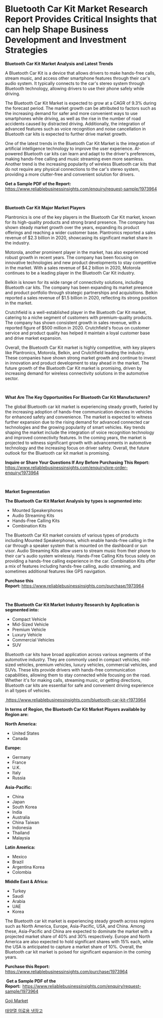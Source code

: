 <p><h1>Bluetooth Car Kit Market Research Report Provides Critical Insights that can help Shape Business Development and Investment Strategies</h1></p><p><strong>Bluetooth Car Kit Market Analysis and Latest Trends</strong></p>
<p><p>A Bluetooth Car Kit is a device that allows drivers to make hands-free calls, stream music, and access other smartphone features through their car's audio system. It typically connects to the car's stereo system through Bluetooth technology, allowing drivers to use their phone safely while driving.</p><p>The Bluetooth Car Kit Market is expected to grow at a CAGR of 9.3% during the forecast period. The market growth can be attributed to factors such as the increasing demand for safer and more convenient ways to use smartphones while driving, as well as the rise in the number of road accidents caused by distracted driving. Additionally, the integration of advanced features such as voice recognition and noise cancellation in Bluetooth car kits is expected to further drive market growth.</p><p>One of the latest trends in the Bluetooth Car Kit Market is the integration of artificial intelligence technology to improve the user experience. AI-powered Bluetooth car kits can learn and adapt to the driver's preferences, making hands-free calling and music streaming even more seamless. Another trend is the increasing popularity of wireless Bluetooth car kits that do not require any physical connections to the car's stereo system, providing a more clutter-free and convenient solution for drivers.</p></p>
<p><strong>Get a Sample PDF of the Report:&nbsp;</strong> <a href="https://www.reliablebusinessinsights.com/enquiry/request-sample/1973964">https://www.reliablebusinessinsights.com/enquiry/request-sample/1973964</a></p>
<p>&nbsp;</p>
<p><strong>Bluetooth Car Kit Major Market Players</strong></p>
<p><p>Plantronics is one of the key players in the Bluetooth Car Kit market, known for its high-quality products and strong brand presence. The company has shown steady market growth over the years, expanding its product offerings and reaching a wider customer base. Plantronics reported a sales revenue of $2.3 billion in 2020, showcasing its significant market share in the industry.</p><p>Motorola, another prominent player in the market, has also experienced robust growth in recent years. The company has been focusing on innovative technologies and new product developments to stay competitive in the market. With a sales revenue of $4.2 billion in 2020, Motorola continues to be a leading player in the Bluetooth Car Kit industry.</p><p>Belkin is known for its wide range of connectivity solutions, including Bluetooth car kits. The company has been expanding its market presence and product portfolio through strategic partnerships and acquisitions. Belkin reported a sales revenue of $1.5 billion in 2020, reflecting its strong position in the market.</p><p>Crutchfield is a well-established player in the Bluetooth Car Kit market, catering to a niche segment of customers with premium-quality products. The company has shown consistent growth in sales revenue, with a reported figure of $500 million in 2020. Crutchfield's focus on customer service and product quality has helped it maintain a loyal customer base and drive market expansion.</p><p>Overall, the Bluetooth Car Kit market is highly competitive, with key players like Plantronics, Motorola, Belkin, and Crutchfield leading the industry. These companies have shown strong market growth and continue to invest in innovation and product development to stay ahead in the market. The future growth of the Bluetooth Car Kit market is promising, driven by increasing demand for wireless connectivity solutions in the automotive sector.</p></p>
<p>&nbsp;</p>
<p><strong>What Are The Key Opportunities For Bluetooth Car Kit Manufacturers?</strong></p>
<p><p>The global Bluetooth car kit market is experiencing steady growth, fueled by the increasing adoption of hands-free communication devices in vehicles for enhanced safety and convenience. The market is expected to witness further expansion due to the rising demand for advanced connected car technologies and the growing popularity of smart vehicles. Key trends shaping the market include the integration of voice recognition technology and improved connectivity features. In the coming years, the market is projected to witness significant growth with advancements in automotive technology and the increasing focus on driver safety. Overall, the future outlook for the Bluetooth car kit market is promising.</p></p>
<p><strong>Inquire or Share Your Questions If Any Before Purchasing This Report:</strong> <a href="https://www.reliablebusinessinsights.com/enquiry/pre-order-enquiry/1973964">https://www.reliablebusinessinsights.com/enquiry/pre-order-enquiry/1973964</a></p>
<p>&nbsp;</p>
<p><strong>Market Segmentation</strong></p>
<p><strong>The Bluetooth Car Kit Market Analysis by types is segmented into:</strong></p>
<p><ul><li>Mounted Speakerphones</li><li>Audio Streaming Kits</li><li>Hands-Free Calling Kits</li><li>Combination Kits</li></ul></p>
<p><p>The Bluetooth Car Kit market consists of various types of products including Mounted Speakerphones, which enable hands-free calling in the car through a speaker system that is mounted on the dashboard or sun visor. Audio Streaming Kits allow users to stream music from their phone to their car's audio system wirelessly. Hands-Free Calling Kits focus solely on providing a hands-free calling experience in the car. Combination Kits offer a mix of features including hands-free calling, audio streaming, and sometimes additional features like GPS navigation.</p></p>
<p><strong>Purchase this Report:&nbsp;</strong><a href="https://www.reliablebusinessinsights.com/purchase/1973964">https://www.reliablebusinessinsights.com/purchase/1973964</a></p>
<p>&nbsp;</p>
<p><strong>The Bluetooth Car Kit Market Industry Research by Application is segmented into:</strong></p>
<p><ul><li>Compact Vehicle</li><li>Mid-Sized Vehicle</li><li>Premium Vehicle</li><li>Luxury Vehicle</li><li>Commercial Vehicles</li><li>SUV</li></ul></p>
<p><p>Bluetooth car kits have broad application across various segments of the automotive industry. They are commonly used in compact vehicles, mid-sized vehicles, premium vehicles, luxury vehicles, commercial vehicles, and SUVs. These kits provide drivers with hands-free communication capabilities, allowing them to stay connected while focusing on the road. Whether it's for making calls, streaming music, or getting directions, Bluetooth car kits are essential for safe and convenient driving experience in all types of vehicles.</p></p>
<p><a href="https://www.reliablebusinessinsights.com/bluetooth-car-kit-r1973964">&nbsp;https://www.reliablebusinessinsights.com/bluetooth-car-kit-r1973964</a></p>
<p><strong>In terms of Region, the Bluetooth Car Kit Market Players available by Region are:</strong></p>
<p>
    <p> <strong> North America: </strong>
        <ul>
            <li>United States</li>
            <li>Canada</li>
        </ul>
        </p> 
    <p> <strong> Europe: </strong>
        <ul>
            <li>Germany</li>
            <li>France</li>
            <li>U.K.</li>
            <li>Italy</li>
            <li>Russia</li>
        </ul>
        </p> 
    <p> <strong> Asia-Pacific: </strong>
        <ul>
            <li>China</li>
            <li>Japan</li>
            <li>South Korea</li>
            <li>India</li>
            <li>Australia</li>
            <li>China Taiwan</li>
            <li>Indonesia</li>
            <li>Thailand</li>
            <li>Malaysia</li>
        </ul>
        </p> 
    <p> <strong> Latin America: </strong>
        <ul>
            <li>Mexico</li>
            <li>Brazil</li>
            <li>Argentina Korea</li>
            <li>Colombia</li>
        </ul>
        </p> 
    <p> <strong> Middle East & Africa: </strong>
        <ul>
            <li>Turkey</li>
            <li>Saudi</li>
            <li>Arabia</li>
            <li>UAE</li>
            <li>Korea</li>
        </ul>
    </p>
    </p>
<p><p>The Bluetooth car kit market is experiencing steady growth across regions such as North America, Europe, Asia-Pacific, USA, and China. Among these, Asia-Pacific and China are expected to dominate the market with a projected market share of 40% and 30% respectively. Europe and North America are also expected to hold significant shares with 15% each, while the USA is anticipated to capture a market share of 10%. Overall, the Bluetooth car kit market is poised for significant expansion in the coming years.</p></p>
<p><strong>Purchase this Report: </strong><a href="https://www.reliablebusinessinsights.com/purchase/1973964">https://www.reliablebusinessinsights.com/purchase/1973964</a></p>
<p>&nbsp;<strong>Get a Sample PDF of the Report:&nbsp;&nbsp;</strong><a href="https://www.reliablebusinessinsights.com/enquiry/request-sample/1973964">https://www.reliablebusinessinsights.com/enquiry/request-sample/1973964</a></p>
<p><strong></strong></p>
<p><p><a href="https://github.com/phuonganhit041011/Market-Research-Report-List-1/blob/main/goji-market.md">Goji Market</a></p><p><a href="https://github.com/vdhdwjyp90142/Market-Research-Report-List-2/blob/main/3186854114252.md">태양열 의료용 냉장고</a></p></p>